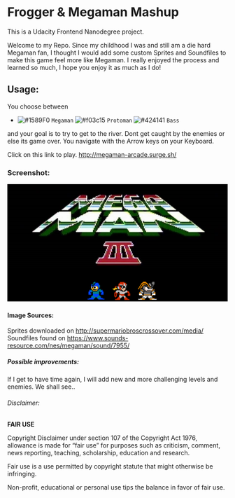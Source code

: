 # Frogger & Megaman Mashup

This is a Udacity Frontend Nanodegree project.

Welcome to my Repo. Since my childhood I was and still am a die hard Megaman fan,
I thought I would add some custom Sprites and Soundfiles to make this game feel more like Megaman.
I really enjoyed the process and learned so much, I hope you enjoy it as much as I do!

## Usage:

You choose between
- ![#1589F0](https://placehold.it/15/1589F0/000000?text=+) `Megaman` ![#f03c15](https://placehold.it/15/f03c15/000000?text=+) `Protoman` ![#424141](https://placehold.it/15/424141/000000?text=+) `Bass`

and your goal is to try to get to the river. 
Dont get caught by the enemies or else its game over.
You navigate with the Arrow keys on your Keyboard.

Click on this link to play. http://megaman-arcade.surge.sh/

### Screenshot:
![Alt text](https://github.com/Shogun439/ArcadeGame-Megaman-Mashup/blob/master/Megaman%20Screenshot.png)

#### Image Sources:
Sprites downloaded on http://supermariobroscrossover.com/media/
Soundfiles found on https://www.sounds-resource.com/nes/megaman/sound/7955/

##### Possible improvements:
If I get to have time again, I will add new and more challenging levels and enemies. We shall see..

###### Disclaimer:
**FAIR USE**

Copyright Disclaimer under section 107 of the Copyright Act 1976, allowance is made for “fair use” for purposes such as criticism, comment, news reporting, teaching, scholarship, education and research.

Fair use is a use permitted by copyright statute that might otherwise be infringing. 

Non-profit, educational or personal use tips the balance in favor of fair use. 


